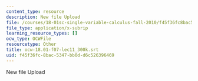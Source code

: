 ```yaml
---
content_type: resource
description: New file Upload
file: /courses/18-01sc-single-variable-calculus-fall-2010/f45f36fc8bac5347bb0dd6c526396469_ocw-18.01-f07-lec11_300k.srt
file_type: application/x-subrip
learning_resource_types: []
ocw_type: OCWFile
resourcetype: Other
title: ocw-18.01-f07-lec11_300k.srt
uid: f45f36fc-8bac-5347-bb0d-d6c526396469
---
```

New file Upload